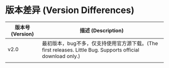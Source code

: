 # 版本差异 (Version Differences)

|版本号 (Version)|描述 (Description)|
|--|--|
|v2.0|最初版本，bug不多，仅支持使用官方源下载。(The first releases. Little Bug. Supports official download only.)|
|||